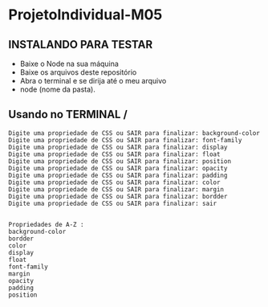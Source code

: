 # ProjetoIndividual-M05




## INSTALANDO PARA TESTAR

- Baixe o Node na sua máquina
- Baixe os arquivos deste repositório
- Abra o terminal e se dirija até o meu arquivo
- node (nome da pasta).

## Usando no TERMINAL /

```
Digite uma propriedade de CSS ou SAIR para finalizar: background-color
Digite uma propriedade de CSS ou SAIR para finalizar: font-family
Digite uma propriedade de CSS ou SAIR para finalizar: display
Digite uma propriedade de CSS ou SAIR para finalizar: float
Digite uma propriedade de CSS ou SAIR para finalizar: position
Digite uma propriedade de CSS ou SAIR para finalizar: opacity
Digite uma propriedade de CSS ou SAIR para finalizar: padding
Digite uma propriedade de CSS ou SAIR para finalizar: color
Digite uma propriedade de CSS ou SAIR para finalizar: margin
Digite uma propriedade de CSS ou SAIR para finalizar: bordder
Digite uma propriedade de CSS ou SAIR para finalizar: sair


Propriedades de A-Z :
background-color
bordder
color
display
float
font-family
margin
opacity
padding
position
```
